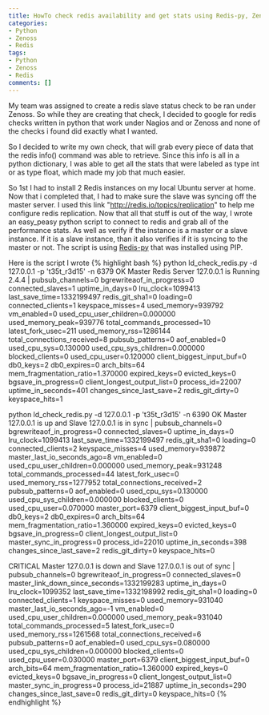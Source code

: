 ```yaml
---
title: HowTo check redis availability and get stats using Redis-py, Zenoss, and Python
categories:
- Python
- Zenoss
- Redis
tags:
- Python
- Zenoss
- Redis
comments: []
---
```


My team was assigned to create a redis slave status check to be ran under Zenoss.
So while they are creating that check, I decided to google for redis checks
written in python that work under Nagios and or Zenoss and none of the checks
i found did exactly what I wanted.

So I decided to write my own check, that will grab every piece of data that the redis info() command was able to retrieve. Since this info is all in a python dictionary, I was able to get all the stats that were labeled as type int or as type float, which made my job that much easier.

So 1st I had to install 2 Redis instances on my local Ubuntu server at home. Now that i completed that, I had to make sure the slave was syncing off the master server. I used this link "<a title="Redis Replication Configuration" href="http://redis.io/topics/replication" target="_blank">http://redis.io/topics/replication</a>" to help me configure redis replication.
Now that all that stuff is out of the way, I wrote an easy_peasy python script to connect to redis and grab all of the performance stats. As well as verify if the instance is a master or a slave instance. If it is a slave instance, than it also verifies if it is syncing to the master or not.
The script is using <a href="https://github.com/andymccurdy/redis-py" target="_blank">Redis-py</a> that was installed using PIP.

Here is the script I wrote
{% highlight bash %}
python ld_check_redis.py -d 127.0.0.1 -p 't35t_r3d15' -n 6379
OK Master Redis Server 127.0.0.1 is Running 2.4.4 | pubsub_channels=0 bgrewriteaof_in_progress=0
connected_slaves=1 uptime_in_days=0 lru_clock=1099413 last_save_time=1332199497 redis_git_sha1=0
loading=0 connected_clients=1 keyspace_misses=4 used_memory=939792 vm_enabled=0
used_cpu_user_children=0.000000 used_memory_peak=939776 total_commands_processed=10
latest_fork_usec=211 used_memory_rss=1286144 total_connections_received=8 pubsub_patterns=0
aof_enabled=0 used_cpu_sys=0.130000 used_cpu_sys_children=0.000000 blocked_clients=0
used_cpu_user=0.120000 client_biggest_input_buf=0 db0_keys=2 db0_expires=0 arch_bits=64
mem_fragmentation_ratio=1.370000 expired_keys=0 evicted_keys=0 bgsave_in_progress=0
client_longest_output_list=0 process_id=22007 uptime_in_seconds=401 changes_since_last_save=2
redis_git_dirty=0 keyspace_hits=1

python ld_check_redis.py -d 127.0.0.1 -p 't35t_r3d15' -n 6390
OK Master 127.0.0.1 is up and Slave 127.0.0.1 is in sync | pubsub_channels=0 bgrewriteaof_in_progress=0
connected_slaves=0 uptime_in_days=0 lru_clock=1099413 last_save_time=1332199497 redis_git_sha1=0
loading=0 connected_clients=2 keyspace_misses=4 used_memory=939872 master_last_io_seconds_ago=8
vm_enabled=0 used_cpu_user_children=0.000000 used_memory_peak=931248 total_commands_processed=44
latest_fork_usec=0 used_memory_rss=1277952 total_connections_received=2 pubsub_patterns=0 aof_enabled=0
used_cpu_sys=0.130000 used_cpu_sys_children=0.000000 blocked_clients=0 used_cpu_user=0.070000
master_port=6379 client_biggest_input_buf=0 db0_keys=2 db0_expires=0 arch_bits=64
mem_fragmentation_ratio=1.360000 expired_keys=0 evicted_keys=0 bgsave_in_progress=0 client_longest_output_list=0
master_sync_in_progress=0 process_id=22010 uptime_in_seconds=398 changes_since_last_save=2 redis_git_dirty=0
keyspace_hits=0

CRITICAL Master 127.0.0.1 is down and Slave 127.0.0.1 is out of sync |
pubsub_channels=0 bgrewriteaof_in_progress=0 connected_slaves=0 master_link_down_since_seconds=1332199283
uptime_in_days=0 lru_clock=1099352 last_save_time=1332198992 redis_git_sha1=0 loading=0 connected_clients=1
keyspace_misses=0 used_memory=931040 master_last_io_seconds_ago=-1 vm_enabled=0 used_cpu_user_children=0.000000
used_memory_peak=931040 total_commands_processed=5 latest_fork_usec=0 used_memory_rss=1261568
total_connections_received=6 pubsub_patterns=0 aof_enabled=0 used_cpu_sys=0.080000
used_cpu_sys_children=0.000000 blocked_clients=0 used_cpu_user=0.030000 master_port=6379
client_biggest_input_buf=0 arch_bits=64 mem_fragmentation_ratio=1.360000 expired_keys=0 evicted_keys=0
 bgsave_in_progress=0 client_longest_output_list=0 master_sync_in_progress=0 process_id=21887
uptime_in_seconds=290 changes_since_last_save=0 redis_git_dirty=0 keyspace_hits=0
{% endhighlight %}
